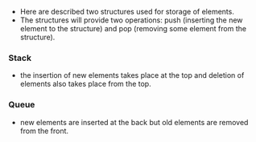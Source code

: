 - Here are described two structures used for storage of elements. 
- The structures will provide two operations: push (inserting the new element to the structure) and pop (removing some element from the structure).

### Stack
- the insertion of new elements takes place at the top and deletion of elements also takes place from the top.

### Queue
- new elements are inserted at the back but old elements are removed from the front.